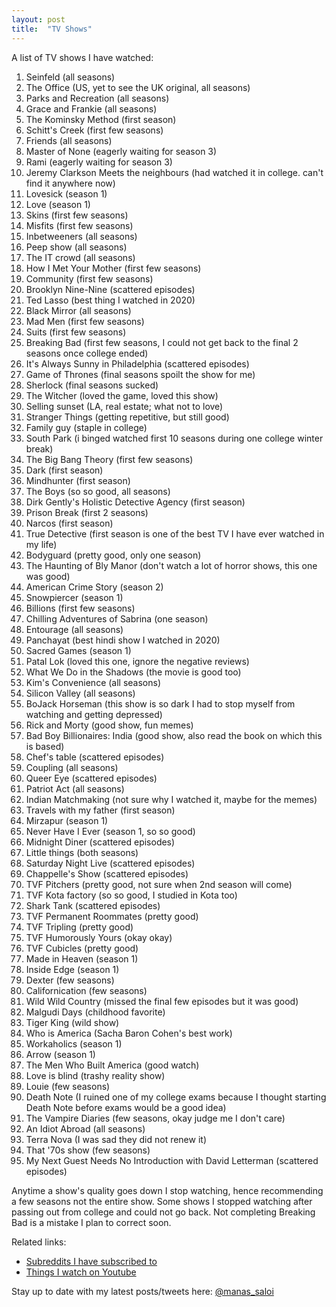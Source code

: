 ```yaml
---
layout: post
title:  "TV Shows"
---
```


A list of TV shows I have watched:

1. Seinfeld (all seasons)
2. The Office (US, yet to see the UK original, all seasons)
3. Parks and Recreation (all seasons)
4. Grace and Frankie (all seasons)
5. The Kominsky Method (first season)
6. Schitt's Creek (first few seasons)
7. Friends (all seasons)
8. Master of None (eagerly waiting for season 3)
9. Rami (eagerly waiting for season 3)
10. Jeremy Clarkson Meets the neighbours (had watched it in college. can't find it anywhere now)
11. Lovesick (season 1)
12. Love (season 1)
13. Skins (first few seasons)
14. Misfits (first few seasons)
15. Inbetweeners (all seasons)
16. Peep show (all seasons)
17. The IT crowd (all seasons)
18. How I Met Your Mother (first few seasons)
19. Community (first few seasons)
20. Brooklyn Nine-Nine (scattered episodes)
21. Ted Lasso (best thing I watched in 2020)
22. Black Mirror (all seasons)
23. Mad Men (first few seasons)
24. Suits (first few seasons)
25. Breaking Bad (first few seasons, I could not get back to the final 2 seasons once college ended)
26. It's Always Sunny in Philadelphia (scattered episodes)
27. Game of Thrones (final seasons spoilt the show for me)
28. Sherlock (final seasons sucked)
29. The Witcher (loved the game, loved this show)
30. Selling sunset (LA, real estate; what not to love)
31. Stranger Things (getting repetitive, but still good)
32. Family guy (staple in college)
33. South Park (i binged watched first 10 seasons during one college winter break)
34. The Big Bang Theory (first few seasons)
35. Dark (first season)
36. Mindhunter (first season)
37. The Boys (so so good, all seasons)
38. Dirk Gently's Holistic Detective Agency (first season)
39. Prison Break (first 2 seasons)
40. Narcos (first season)
41. True Detective (first season is one of the best TV I have ever watched in my life)
42. Bodyguard (pretty good, only one season)
43. The Haunting of Bly Manor (don't watch a lot of horror shows, this one was good)
44. American Crime Story (season 2)
45. Snowpiercer (season 1)
46. Billions (first few seasons)
47. Chilling Adventures of Sabrina (one season)
48. Entourage (all seasons)
49. Panchayat (best hindi show I watched in 2020)
50. Sacred Games (season 1)
51. Patal Lok (loved this one, ignore the negative reviews)
52. What We Do in the Shadows (the movie is good too)
53. Kim's Convenience (all seasons)
54. Silicon Valley (all seasons)
55. BoJack Horseman (this show is so dark I had to stop myself from watching and getting depressed)
56. Rick and Morty (good show, fun memes)
57. Bad Boy Billionaires: India (good show, also read the book on which this is based)
58. Chef's table (scattered episodes)
59. Coupling (all seasons)
60. Queer Eye (scattered episodes)
61. Patriot Act (all seasons)
62. Indian Matchmaking (not sure why I watched it, maybe for the memes)
63. Travels with my father (first season)
64. Mirzapur (season 1)
65. Never Have I Ever (season 1, so so good)
66. Midnight Diner (scattered episodes)
67. Little things (both seasons)
68. Saturday Night Live (scattered episodes)
69. Chappelle's Show (scattered episodes)
69. TVF Pitchers (pretty good, not sure when 2nd season will come)
70. TVF Kota factory (so so good, I studied in Kota too)
71. Shark Tank (scattered episodes)
72. TVF Permanent Roommates (pretty good)
73. TVF Tripling (pretty good)
74. TVF Humorously Yours (okay okay)
75. TVF Cubicles (pretty good)
76. Made in Heaven (season 1)
77. Inside Edge (season 1)
78. Dexter (few seasons)
79. Californication (few seasons)
80. Wild Wild Country (missed the final few episodes but it was good)
81. Malgudi Days (childhood favorite)
82. Tiger King (wild show)
83. Who is America (Sacha Baron Cohen's best work)
84. Workaholics (season 1)
85. Arrow (season 1)
86. The Men Who Built America (good watch)
87. Love is blind (trashy reality show)
88. Louie (few seasons)
89. Death Note (I ruined one of my college exams because I thought starting Death Note before exams would be a good idea)
90. The Vampire Diaries (few seasons, okay judge me I don't care)
91. An Idiot Abroad (all seasons)
92. Terra Nova (I was sad they did not renew it)
93. That '70s show (few seasons)
94. My Next Guest Needs No Introduction with David Letterman (scattered episodes)

Anytime a show's quality goes down I stop watching, hence recommending a few seasons not the entire show. Some shows I stopped watching after passing out from college and could not go back. Not completing Breaking Bad is a mistake I plan to correct soon.

Related links:
- [Subreddits I have subscribed to](https://manassaloi.com/2020/06/27/subreddits.html)
- [Things I watch on Youtube](https://manassaloi.com/2020/06/28/inspiration-web.html)

Stay up to date with my latest posts/tweets here: [@manas_saloi](http://twitter.com/manas_saloi)
